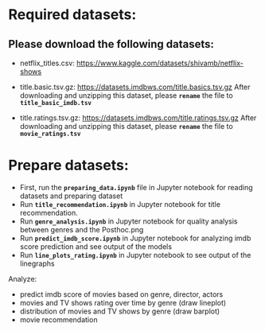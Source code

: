 # Required datasets:
## Please download the following datasets: 
- netflix_titles.csv: https://www.kaggle.com/datasets/shivamb/netflix-shows

- title.basic.tsv.gz: https://datasets.imdbws.com/title.basics.tsv.gz
  After downloading and unzipping this dataset, please **`rename`** the file to **`title_basic_imdb.tsv`**
  
- title.ratings.tsv.gz: https://datasets.imdbws.com/title.ratings.tsv.gz
  After downloading and unzipping this dataset, please **`rename`** the file to **`movie_ratings.tsv`**

# Prepare datasets:
- First, run the **`preparing_data.ipynb`** file in Jupyter notebook for reading datasets and preparing dataset
- Run **`title_recommendation.ipynb`** in Jupyter notebook for title recommendation. 
- Run **`genre_analysis.ipynb`** in Jupyter notebook for quality analysis between genres and the Posthoc.png 
- Run **`predict_imdb_score.ipynb`** in Jupyter notebook for analyzing imdb score prediction and see output of the models
- Run **`line_plots_rating.ipynb`** in Jupyter notebook to see output of the linegraphs


Analyze:
- predict imdb score of movies based on genre, director, actors
- movies and TV shows rating over time by genre (draw lineplot)
- distribution of movies and TV shows by genre (draw barplot)
- movie recommendation

